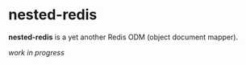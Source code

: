 nested-redis
============

**nested-redis** is a yet another Redis ODM (object document mapper).

*work in progress*